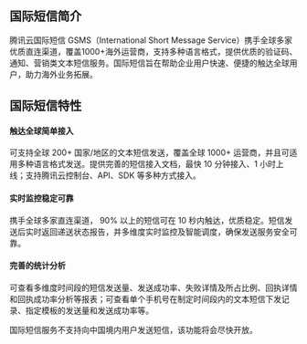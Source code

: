 ## 国际短信简介

 腾讯云国际短信 GSMS（International Short Message Service）携手全球多家优质直连渠道，覆盖1000+海外运营商，支持多种语言格式，提供优质的验证码、通知、营销类文本短信服务。国际短信旨在帮助企业用户快速、便捷的触达全球用户，助力海外业务拓展。


 ## 国际短信特性

 #### 触达全球简单接入
 可支持全球 200+ 国家/地区的文本短信发送，覆盖全球 1000+ 运营商，并且可适用多种语言格式发送。提供完善的短信接入文档，最快 10 分钟接入、1 小时上线；支持腾讯云控制台、API、SDK 等多种方式接入。


 #### 实时监控稳定可靠
 携手全球多家直连渠道， 90% 以上的短信可在 10 秒内触达，优质稳定。短信发送后实时返回递送状态报告，并多维度实时监控及智能调度，确保发送服务安全可靠。


 #### 完善的统计分析
 可查看多维度时间段的短信发送量、发送成功率、失败详情及所占比例、回执详情和回执成功率分析等报表；可查看单个手机号在制定时间段内的文本短信下发记录、指定模板的发送量和发送成功率等。

 国际短信服务不支持向中国境内用户发送短信，该功能将会尽快开放。
